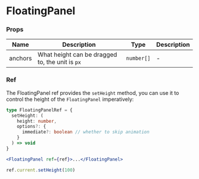 # FloatingPanel

<code src="./demos/demo1.tsx"></code>

### Props

| Name    | Description                                     | Type       | Description |
| ------- | ----------------------------------------------- | ---------- | ----------- |
| anchors | What height can be dragged to, the unit is `px` | `number[]` | -           |

### Ref

The FloatingPanel ref provides the `setHeight` method, you can use it to control the height of the `FloatingPanel` imperatively:

```ts
type FloatingPanelRef = {
  setHeight: (
    height: number,
    options?: {
      immediate?: boolean // whether to skip animation
    }
  ) => void
}
```

```jsx
<FloatingPanel ref={ref}>...</FloatingPanel>

ref.current.setHeight(100)
```
